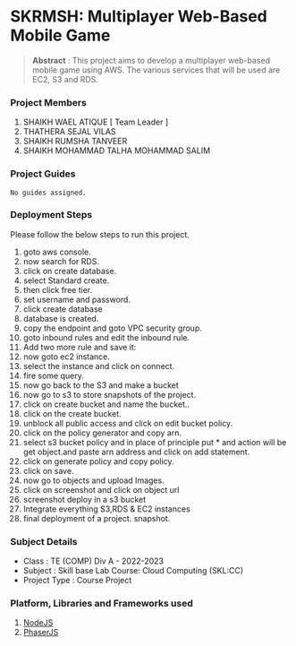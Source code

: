 # SKRMSH: Multiplayer Web-Based Mobile Game

> **Abstract** : This project aims to develop a multiplayer web-based mobile game using AWS. The various services that will be used are EC2, S3 and RDS.

### Project Members
1. SHAIKH WAEL ATIQUE  [ Team Leader ] 
2. THATHERA SEJAL VILAS 
3. SHAIKH RUMSHA TANVEER 
4. SHAIKH MOHAMMAD TALHA MOHAMMAD SALIM 

### Project Guides
    No guides assigned.

### Deployment Steps
Please follow the below steps to run this project.
1. goto aws console.
2. now search for RDS.
3. click on create database.
4. select Standard create.
5. then click free tier.
6. set username and password.
7. click create database
8. database is created.
9. copy the endpoint and goto VPC security group.
10. goto inbound rules and edit the inbound rule.
11. Add two more rule and save it:
12. now goto ec2 instance.
13. select the instance and click on connect.
14. fire some query.
15. now go back to the S3 and make a bucket
16. now go to s3 to store snapshots of the project.
17. click on create bucket and name the bucket..
18. click on the create bucket.
19. unblock all public access and click on edit bucket policy.
20. click on the policy generator and copy arn.
21. select s3 bucket policy and in place of principle put * and action will be get object.and
paste arn address and click on add statement.
22. click on generate policy and copy policy.
23. click on save.
24. now go to objects and upload Images.
25. click on screenshot and click on object url
26. screenshot deploy in a s3 bucket
25. Integrate everything S3,RDS &amp; EC2 instances
26. final deployment of a project. snapshot.

### Subject Details
- Class : TE (COMP) Div A - 2022-2023
- Subject : Skill base Lab Course: Cloud Computing (SKL:CC)
- Project Type : Course Project

### Platform, Libraries and Frameworks used
1. [NodeJS](https://nodejs.org)
2. [PhaserJS](https://phaser.io/)
